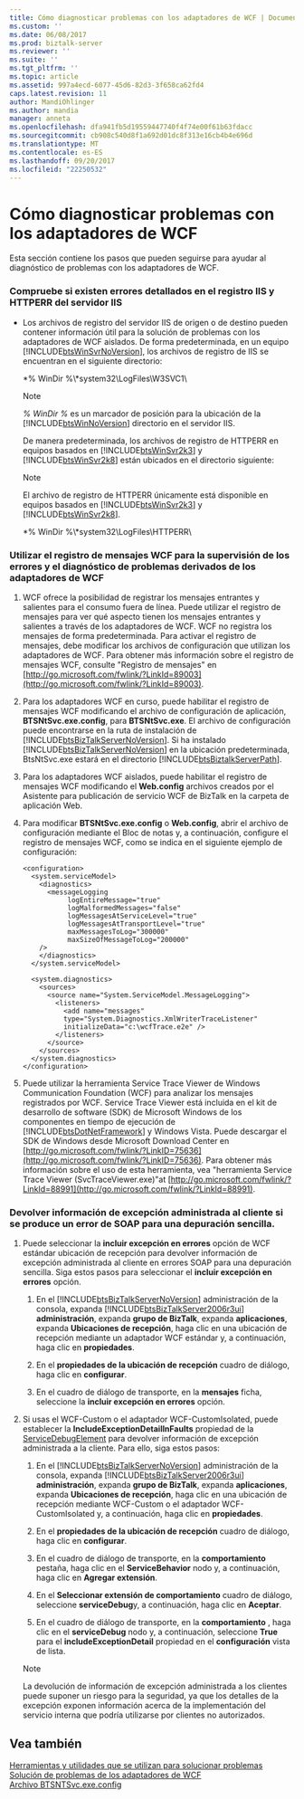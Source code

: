```yaml
---
title: Cómo diagnosticar problemas con los adaptadores de WCF | Documentos de Microsoft
ms.custom: ''
ms.date: 06/08/2017
ms.prod: biztalk-server
ms.reviewer: ''
ms.suite: ''
ms.tgt_pltfrm: ''
ms.topic: article
ms.assetid: 997a4ecd-6077-45d6-82d3-3f658ca62fd4
caps.latest.revision: 11
author: MandiOhlinger
ms.author: mandia
manager: anneta
ms.openlocfilehash: dfa941fb5d19559447740f4f74e00f61b63fdacc
ms.sourcegitcommit: cb908c540d8f1a692d01dc8f313e16cb4b4e696d
ms.translationtype: MT
ms.contentlocale: es-ES
ms.lasthandoff: 09/20/2017
ms.locfileid: "22250532"
---
```

# <a name="how-to-diagnose-problems-with-the-wcf-adapters"></a>Cómo diagnosticar problemas con los adaptadores de WCF
Esta sección contiene los pasos que pueden seguirse para ayudar al diagnóstico de problemas con los adaptadores de WCF.  
  
### <a name="check-the-iis-log-and-httperr-log-of-the-iis-server-for-errors"></a>Compruebe si existen errores detallados en el registro IIS y HTTPERR del servidor IIS  
  
-   Los archivos de registro del servidor IIS de origen o de destino pueden contener información útil para la solución de problemas con los adaptadores de WCF aislados. De forma predeterminada, en un equipo [!INCLUDE[btsWinSvrNoVersion](../includes/btswinsvrnoversion-md.md)], los archivos de registro de IIS se encuentran en el siguiente directorio:  
  
     *% WinDir %\\*system32\LogFiles\W3SVC1\  
  
    > [!NOTE]
    >  *% WinDir %* es un marcador de posición para la ubicación de la [!INCLUDE[btsWinNoVersion](../includes/btswinnoversion-md.md)] directorio en el servidor IIS.  
  
     De manera predeterminada, los archivos de registro de HTTPERR en equipos basados en [!INCLUDE[btsWinSvr2k3](../includes/btswinsvr2k3-md.md)] y [!INCLUDE[btsWinSvr2k8](../includes/btswinsvr2k8-md.md)] están ubicados en el directorio siguiente:  
  
    > [!NOTE]
    >  El archivo de registro de HTTPERR únicamente está disponible en equipos basados en [!INCLUDE[btsWinSvr2k3](../includes/btswinsvr2k3-md.md)] y [!INCLUDE[btsWinSvr2k8](../includes/btswinsvr2k8-md.md)].  
  
     *% WinDir %\\*system32\LogFiles\HTTPERR\  
  
### <a name="use-wcf-message-logging-for-fault-monitoring-and-diagnosis-of-problems-from-the-wcf-adapters"></a>Utilizar el registro de mensajes WCF para la supervisión de los errores y el diagnóstico de problemas derivados de los adaptadores de WCF  
  
1.  WCF ofrece la posibilidad de registrar los mensajes entrantes y salientes para el consumo fuera de línea. Puede utilizar el registro de mensajes para ver qué aspecto tienen los mensajes entrantes y salientes a través de los adaptadores de WCF. WCF no registra los mensajes de forma predeterminada. Para activar el registro de mensajes, debe modificar los archivos de configuración que utilizan los adaptadores de WCF. Para obtener más información sobre el registro de mensajes WCF, consulte "Registro de mensajes" en [http://go.microsoft.com/fwlink/?LinkId=89003](http://go.microsoft.com/fwlink/?LinkId=89003).  
  
2.  Para los adaptadores WCF en curso, puede habilitar el registro de mensajes WCF modificando el archivo de configuración de aplicación, **BTSNtSvc.exe.config**, para **BTSNtSvc.exe**. El archivo de configuración puede encontrarse en la ruta de instalación de [!INCLUDE[btsBizTalkServerNoVersion](../includes/btsbiztalkservernoversion-md.md)]. Si ha instalado [!INCLUDE[btsBizTalkServerNoVersion](../includes/btsbiztalkservernoversion-md.md)] en la ubicación predeterminada, BtsNtSvc.exe estará en el directorio [!INCLUDE[btsBiztalkServerPath](../includes/btsbiztalkserverpath-md.md)].  
  
3.  Para los adaptadores WCF aislados, puede habilitar el registro de mensajes WCF modificando el **Web.config** archivos creados por el Asistente para publicación de servicio WCF de BizTalk en la carpeta de aplicación Web.  
  
4.  Para modificar **BTSNtSvc.exe.config** o **Web.config**, abrir el archivo de configuración mediante el Bloc de notas y, a continuación, configure el registro de mensajes WCF, como se indica en el siguiente ejemplo de configuración:  
  
    ```  
    <configuration>  
      <system.serviceModel>  
        <diagnostics>  
          <messageLogging   
               logEntireMessage="true"   
               logMalformedMessages="false"  
               logMessagesAtServiceLevel="true"   
               logMessagesAtTransportLevel="true"  
               maxMessagesToLog="300000"  
               maxSizeOfMessageToLog="200000"   
        />  
        </diagnostics>  
      </system.serviceModel>  
  
      <system.diagnostics>  
        <sources>  
          <source name="System.ServiceModel.MessageLogging">  
            <listeners>  
              <add name="messages"  
              type="System.Diagnostics.XmlWriterTraceListener"  
              initializeData="c:\wcfTrace.e2e" />  
            </listeners>  
          </source>  
        </sources>  
      </system.diagnostics>  
    </configuration>  
    ```  
  
5.  Puede utilizar la herramienta Service Trace Viewer de Windows Communication Foundation (WCF) para analizar los mensajes registrados por WCF. Service Trace Viewer está incluida en el kit de desarrollo de software (SDK) de Microsoft Windows de los componentes en tiempo de ejecución de [!INCLUDE[btsDotNetFramework](../includes/btsdotnetframework-md.md)] y Windows Vista. Puede descargar el SDK de Windows desde Microsoft Download Center en [http://go.microsoft.com/fwlink/?LinkID=75636](http://go.microsoft.com/fwlink/?LinkID=75636). Para obtener más información sobre el uso de esta herramienta, vea "herramienta Service Trace Viewer (SvcTraceViewer.exe)"at [http://go.microsoft.com/fwlink/?LinkId=88991](http://go.microsoft.com/fwlink/?LinkId=88991).  
  
### <a name="return-managed-exception-information-to-the-client-in-a-soap-fault-to-ease-debugging"></a>Devolver información de excepción administrada al cliente si se produce un error de SOAP para una depuración sencilla.  
  
1.  Puede seleccionar la **incluir excepción en errores** opción de WCF estándar ubicación de recepción para devolver información de excepción administrada al cliente en errores SOAP para una depuración sencilla. Siga estos pasos para seleccionar el **incluir excepción en errores** opción.  
  
    1.  En el [!INCLUDE[btsBizTalkServerNoVersion](../includes/btsbiztalkservernoversion-md.md)] administración de la consola, expanda [!INCLUDE[btsBizTalkServer2006r3ui](../includes/btsbiztalkserver2006r3ui-md.md)] **administración**, expanda **grupo de BizTalk**, expanda **aplicaciones**, expanda **Ubicaciones de recepción**, haga clic en una ubicación de recepción mediante un adaptador WCF estándar y, a continuación, haga clic en **propiedades**.  
  
    2.  En el **propiedades de la ubicación de recepción** cuadro de diálogo, haga clic en **configurar**.  
  
    3.  En el cuadro de diálogo de transporte, en la **mensajes** ficha, seleccione la **incluir excepción en errores** opción.  
  
2.  Si usas el WCF-Custom o el adaptador WCF-CustomIsolated, puede establecer la **IncludeExceptionDetailInFaults** propiedad de la [ServiceDebugElement](http://go.microsoft.com/fwlink/?LinkId=89004) para devolver información de excepción administrada a la cliente. Para ello, siga estos pasos:  
  
    1.  En el [!INCLUDE[btsBizTalkServerNoVersion](../includes/btsbiztalkservernoversion-md.md)] administración de la consola, expanda [!INCLUDE[btsBizTalkServer2006r3ui](../includes/btsbiztalkserver2006r3ui-md.md)] **administración**, expanda **grupo de BizTalk**, expanda **aplicaciones**, expanda **Ubicaciones de recepción**, haga clic en una ubicación de recepción mediante WCF-Custom o el adaptador WCF-CustomIsolated y, a continuación, haga clic en **propiedades**.  
  
    2.  En el **propiedades de la ubicación de recepción** cuadro de diálogo, haga clic en **configurar**.  
  
    3.  En el cuadro de diálogo de transporte, en la **comportamiento** pestaña, haga clic en el **ServiceBehavior** nodo y, a continuación, haga clic en **Agregar extensión**.  
  
    4.  En el **Seleccionar extensión de comportamiento** cuadro de diálogo, seleccione **serviceDebug**y, a continuación, haga clic en **Aceptar**.  
  
    5.  En el cuadro de diálogo de transporte, en la **comportamiento** , haga clic en el **serviceDebug** nodo y, a continuación, seleccione **True** para el **includeExceptionDetail** propiedad en el **configuración** vista de lista.  
  
    > [!NOTE]
    >  La devolución de información de excepción administrada a los clientes puede suponer un riesgo para la seguridad, ya que los detalles de la excepción exponen información acerca de la implementación del servicio interna que podría utilizarse por clientes no autorizados.  
  
## <a name="see-also"></a>Vea también  
 [Herramientas y utilidades que se utilizan para solucionar problemas](../core/tools-and-utilities-to-use-for-troubleshooting.md)   
 [Solución de problemas de los adaptadores de WCF](../core/troubleshooting-the-wcf-adapters.md)   
 [Archivo BTSNTSvc.exe.config](../core/btsntsvc-exe-config-file.md)